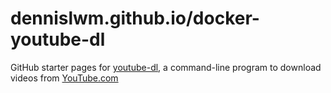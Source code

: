 # dennislwm.github.io/docker-youtube-dl

GitHub starter pages for [youtube-dl](https://github.com/ytdl-org/youtube-dl), a command-line program to download videos from [YouTube.com](https://youtube.com)
